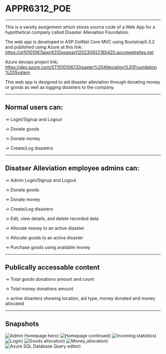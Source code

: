 # APPR6312_POE
-------------------------------------------------------------------------------------------------------------------------------------

This is a varsity assignment which stores source code of a Web App for a hypothetical company called Disaster Alleviation Foundation.

The web app is developed in ASP DotNet Core MVC using Bootstrap5.3.2 and published using Azure at this link: 
https://st10101067appr6312poepart120230922185420.azurewebsites.net

Azure devops project link: https://dev.azure.com/ST10101067/Disaster%20Alleviation%20Foundation%20System 

This web app is designed to aid disaster alleviation through donating money or goods as well as logging disasters to the company. 

-------------------------------------------------------------------------------------------------------------------------------------
Normal users can: 
-----------------

-> Login/Signup and Logout

-> Donate goods

-> Donate money

-> Create/Log disasters

-------------------------------------------------------------------------------------------------------------------------------------
Disatser Alleviation employee admins can:
-----------------------------------------

-> Admin Login/Signup and Logout

-> Donate goods

-> Donate money

-> Create/Log disasters

-> Edit, view details, and delete recorded data

-> Allocate money to an active disaster

-> Allocate goods to an active disaster

-> Purchase goods using available money

--------------------------------------------------------------------------------------------------------------------------------------
Publically accessable content
-----------------------------

-> Total goods donations amount and count

-> Total money donations amount

-> active disasters showing location, aid type, money donated and money allocated 

--------------------------------------------------------------------------------------------------------------------------------------
Snapshots
------
![Admin Homepage hero](/images/img.jpg "Admin Homepage hero"))
![Homepage continued](/images/img.jpg "Homepage continued"))
![Incoming statistics](/images/img.jpg "Incoming statistics"))
![Login](/images/img.jpg "OLogin"))
![Goods allocation](/images/img.jpg "Goods allocation"))
![Money_allocation](/images/img.jpg "Money_allocation"))
![Azure SQL Database Query editor](/images/img.jpg "Azure SQL Database Query editor"))
